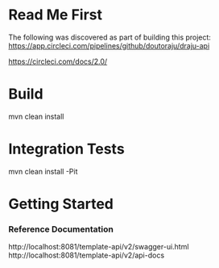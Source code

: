 # Read Me First
The following was discovered as part of building this project:
https://app.circleci.com/pipelines/github/doutoraju/draju-api

https://circleci.com/docs/2.0/

#	Build
mvn clean install

#	Integration Tests
mvn clean install -Pit

# Getting Started

### Reference Documentation
http://localhost:8081/template-api/v2/swagger-ui.html
http://localhost:8081/template-api/v2/api-docs
